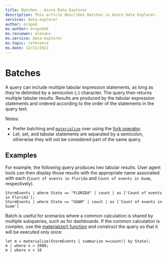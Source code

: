 ```yaml
---
title: Batches - Azure Data Explorer
description: This article describes Batches in Azure Data Explorer.
services: data-explorer
author: orspod
ms.author: orspodek
ms.reviewer: alexans
ms.service: data-explorer
ms.topic: reference
ms.date: 12/21/2021
---
```

# Batches

A query can include multiple tabular expression statements, as long as they're delimited by a semicolon (`;`) character. The query then returns multiple tabular results. Results are produced by the tabular expression statements and ordered according to the order of the statements in the query text.

Notes:
* Prefer batching and [`materialize`](materializefunction.md) over using the [fork operator](forkoperator.md).
* Let, set, and tabular statements are separated by a semicolon, otherwise they will not be considered part of the same query.

## Examples

For example, the following query produces two tabular results. User agent tools can then display those results with the appropriate name associated with each (`Count of events in Florida` and `Count of events in Guam`, respectively).

```kusto
StormEvents | where State == "FLORIDA" | count | as ['Count of events in Florida'];
StormEvents | where State == "GUAM" | count | as ['Count of events in Guam']
```

Batch is useful for scenarios where a common calculation is shared by multiple subqueries, such as for dashboards. If the common calculation is complex, use the [materialize() function](./materializefunction.md) and construct the query so that
it will be executed only once:

```kusto
let m = materialize(StormEvents | summarize n=count() by State);
m | where n > 2000;
m | where n < 10
```